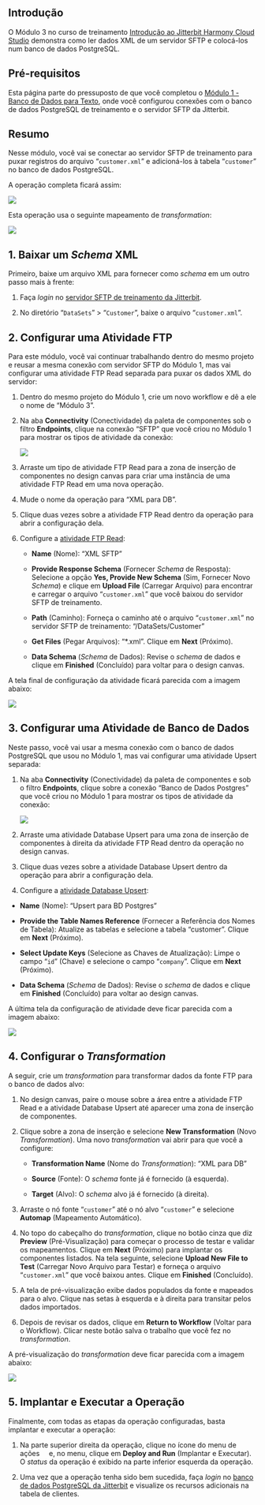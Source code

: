 [//]: # (Módulo 3 - XML para Banco de Dados)
[//]: # (This is a translation of Version 12, published on August 9, 2021.)

## Introdução

O Módulo 3 no curso de treinamento [Introdução ao Jitterbit Harmony
Cloud Studio](https://success.jitterbit.com/display/DOC/Introduction+to+the+Jitterbit+Harmony+Cloud+Studio) demonstra como ler dados XML de um servidor SFTP e
colocá-los num banco de dados PostgreSQL.


## Pré-requisitos

Esta página parte do pressuposto de que você completou o [Módulo 1 -
Banco de Dados para Texto](https://success.jitterbit.com/display/DOC/Module+1+-+Database+to+Text), onde você configurou conexões com o banco
de dados PostgreSQL de treinamento e o servidor SFTP da Jitterbit.


## Resumo

Nesse módulo, você vai se conectar ao servidor SFTP de treinamento para
puxar registros do arquivo “`customer.xml`” e adicioná-los à tabela
“`customer`” no banco de dados PostgreSQL.

A operação completa ficará assim:

<span class="confluence-embedded-file-wrapper"><img
src="https://docs-source.jitterbit.com/cs/design-canvas/operation_xml-to-db.png"
class="confluence-embedded-image confluence-external-resource"
data-image-src="https://docs-source.jitterbit.com/cs/design-canvas/operation_xml-to-db.png" /></span>

Esta operação usa o seguinte mapeamento de *transformation*:

<span class="confluence-embedded-file-wrapper"><img
src="https://docs-source.jitterbit.com/cs/transformation/mapping-mode/xml-to-db.png"
class="confluence-embedded-image confluence-external-resource"
data-image-src="https://docs-source.jitterbit.com/cs/transformation/mapping-mode/xml-to-db.png" /></span>


## 1. Baixar um *Schema* XML

Primeiro, baixe um arquivo XML para fornecer como *schema* em um outro
passo mais à frente:

1.  Faça *login* no <a href="https://learningsandbox.jitterbit.com/WebInterface/login.html"
    class="external-link" rel="nofollow">servidor SFTP de treinamento da Jitterbit</a>.

2.  No diretório “`DataSets`” \> “`Customer`”, baixe o arquivo
    “`customer.xml`”.


## 2. Configurar uma Atividade FTP

Para este módulo, você vai continuar trabalhando dentro do mesmo projeto
e reusar a mesma conexão com servidor SFTP do Módulo 1, mas vai
configurar uma atividade FTP Read separada para puxar os dados XML do
servidor:

1.  Dentro do mesmo projeto do Módulo 1, crie um novo workflow e dê a
    ele o nome de “Módulo 3”.

2.  Na aba **Connectivity** (Conectividade) da paleta de componentes sob
    o filtro **Endpoints**, clique na conexão “SFTP” que você criou no
    Módulo 1 para mostrar os tipos de atividade da conexão:

    <span class="confluence-embedded-file-wrapper"><img
    src="https://docs-source.jitterbit.com/cs/component-palette/connectivity/endpoints_ftp_activities.png"
    class="confluence-embedded-image confluence-external-resource"
    data-image-src="https://docs-source.jitterbit.com/cs/component-palette/connectivity/endpoints_ftp_activities.png" /></span>

3.  Arraste um tipo de atividade FTP Read para a zona de inserção de
    componentes no design canvas para criar uma instância de uma
    atividade FTP Read em uma nova operação.

4.  Mude o nome da operação para “XML para DB”.

5.  Clique duas vezes sobre a atividade FTP Read dentro da operação para
    abrir a configuração dela.

6.  Configure a [atividade FTP Read](https://success.jitterbit.com/display/CS/FTP+Read+Activity):

    -   **Name** (Nome): “XML SFTP”

    -   **Provide Response Schema** (Fornecer *Schema* de Resposta):
        Selecione a opção **Yes, Provide New Schema** (Sim, Fornecer Novo
        *Schema*) e clique em **Upload File** (Carregar Arquivo) para
        encontrar e carregar o arquivo “`customer.xml`” que você baixou do
        servidor SFTP de treinamento.

    -   **Path** (Caminho): Forneça o caminho até o arquivo “`customer.xml`”
        no servidor SFTP de treinamento: “/DataSets/Customer”

    -   **Get Files** (Pegar Arquivos): “\*.xml”. Clique em **Next**
        (Próximo).

    -   **Data Schema** (*Schema* de Dados): Revise o *schema* de dados e
        clique em **Finished** (Concluído) para voltar para o design
        canvas.

A tela final de configuração da atividade ficará parecida com a imagem
abaixo:

<span class="confluence-embedded-file-wrapper"><img
src="https://docs-source.jitterbit.com/cs/connector/ftp_read_step-2_data-schema.png"
class="confluence-embedded-image confluence-external-resource"
data-image-src="https://docs-source.jitterbit.com/cs/connector/ftp_read_step-2_data-schema.png" /></span>


## 3. Configurar uma Atividade de Banco de Dados

Neste passo, você vai usar a mesma conexão com o banco de dados
PostgreSQL que usou no Módulo 1, mas vai configurar uma atividade Upsert
separada:

1.  Na aba **Connectivity** (Conectividade) da paleta de componentes e
    sob o filtro **Endpoints**, clique sobre a conexão “Banco de Dados
    Postgres” que você criou no Módulo 1 para mostrar os tipos de
    atividade da conexão:

    <span class="confluence-embedded-file-wrapper"><img
    src="https://docs-source.jitterbit.com/cs/component-palette/connectivity/endpoints_database_activities.png"
    class="confluence-embedded-image confluence-external-resource"
    data-image-src="https://docs-source.jitterbit.com/cs/component-palette/connectivity/endpoints_database_activities.png" /></span>

2.  Arraste uma atividade Database Upsert para uma zona de inserção de
    componentes à direita da atividade FTP Read dentro da operação no
    design canvas.

3.  Clique duas vezes sobre a atividade Database Upsert dentro da
    operação para abrir a configuração dela.

4.  Configure a [atividade Database Upsert](https://success.jitterbit.com/display/CS/Database+Update+or+Upsert+Activity):

-   **Name** (Nome): “Upsert para BD Postgres”

-   **Provide the Table Names Reference** (Fornecer a Referência dos
    Nomes de Tabela): Atualize as tabelas e selecione a tabela
    “customer”. Clique em **Next** (Próximo).

-   **Select Update Keys** (Selecione as Chaves de Atualização): Limpe o
    campo “`id`” (Chave) e selecione o campo “`company`”. Clique em
    **Next** (Próximo).

-   **Data Schema** (*Schema* de Dados): Revise o *schema* de dados e
    clique em **Finished** (Concluído) para voltar ao design canvas.

A última tela da configuração de atividade deve ficar parecida com a
imagem abaixo:

<span class="confluence-embedded-file-wrapper"><img
src="https://docs-source.jitterbit.com/cs/connector/database_query_step-3_data-schema_customer.png"
class="confluence-embedded-image confluence-external-resource"
data-image-src="https://docs-source.jitterbit.com/cs/connector/database_query_step-3_data-schema_customer.png" /></span>


## 4. Configurar o *Transformation*

A seguir, crie um *transformation* para transformar dados da fonte FTP
para o banco de dados alvo:

1.  No design canvas, paire o mouse sobre a área entre a atividade FTP
    Read e a atividade Database Upsert até aparecer uma zona de
    inserção de componentes.

2.  Clique sobre a zona de inserção e selecione **New Transformation**
    (Novo *Transformation*). Uma novo *transformation* vai abrir para
    que você a configure:

    -   **Transformation Name** (Nome do *Transformation*): “XML para DB”

    -   **Source** (Fonte): O *schema* fonte já é fornecido (à esquerda).

    -   **Target** (Alvo): O *schema* alvo já é fornecido (à direita).

3.  Arraste o nó fonte “`customer`” até o nó alvo “`customer`” e selecione
    **Automap** (Mapeamento Automático).

4.  No topo do cabeçalho do *transformation*, clique no botão cinza que
    diz **Preview** (Pré-Visualização) para começar o processo de
    testar e validar os mapeamentos. Clique em **Next** (Próximo) para
    implantar os componentes listados. Na tela seguinte, selecione
    **Upload New File to Test** (Carregar Novo Arquivo para Testar) e
    forneça o arquivo “`customer.xml`” que você baixou antes. Clique em
    **Finished** (Concluído).

5.  A tela de pré-visualização exibe dados populados da fonte e mapeados
    para o alvo. Clique nas setas à esquerda e à direita para
    transitar pelos dados importados.

6.  Depois de revisar os dados, clique em **Return to Workflow** (Voltar
    para o Workflow). Clicar neste botão salva o trabalho que você fez
    no *transformation*.

A pré-visualização do *transformation* deve ficar parecida com a imagem
abaixo:

<span class="confluence-embedded-file-wrapper"><img
src="https://docs-source.jitterbit.com/cs/transformation/preview-mode/xml-to-db.png"
class="confluence-embedded-image confluence-external-resource"
data-image-src="https://docs-source.jitterbit.com/cs/transformation/preview-mode/xml-to-db.png" /></span>


## 5. Implantar e Executar a Operação

Finalmente, com todas as etapas da operação configuradas, basta
implantar e executar a operação:

1.  Na parte superior direita da operação, clique no ícone do menu de
    ações <span
    class="confluence-embedded-file-wrapper confluence-embedded-manual-size"><img
    src="https://docs-source.jitterbit.com/common/icons/actions-menu_5.png"
    class="confluence-embedded-image confluence-external-resource"
    data-image-src="https://docs-source.jitterbit.com/common/icons/actions-menu_5.png"
    height="11" /></span> e, no
    menu, clique em **Deploy and Run** (Implantar e Executar). O
    *status* da operação é exibido na parte inferior esquerda da
    operação.

2.  Uma vez que a operação tenha sido bem sucedida, faça *login* no
    <a href="https://training.jitterbit.com/DB/dbViewer.php"
    class="external-link" rel="nofollow">banco de dados PostgreSQL da Jitterbit</a> e visualize os
    recursos adicionais na tabela de clientes.
